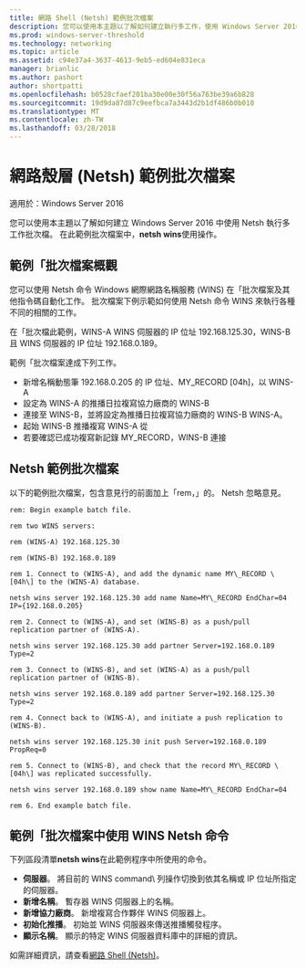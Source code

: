 ```yaml
---
title: 網路 Shell (Netsh) 範例批次檔案
description: 您可以使用本主題以了解如何建立執行多工作，使用 Windows Server 2016 Netsh 批次檔。
ms.prod: windows-server-threshold
ms.technology: networking
ms.topic: article
ms.assetid: c94e37a4-3637-4613-9eb5-ed604e831eca
manager: brianlic
ms.author: pashort
author: shortpatti
ms.openlocfilehash: b0528cfaef201ba30e00e30f56a763be39a6b828
ms.sourcegitcommit: 19d9da87d87c9eefbca7a3443d2b1df486b0b010
ms.translationtype: MT
ms.contentlocale: zh-TW
ms.lasthandoff: 03/28/2018
---
```

# <a name="network-shell-netsh-example-batch-file"></a>網路殼層 \(Netsh\) 範例批次檔案

適用於：Windows Server 2016

您可以使用本主題以了解如何建立 Windows Server 2016 中使用 Netsh 執行多工作批次檔。 在此範例批次檔案中，**netsh wins**使用操作。

## <a name="example-batch-file-overview"></a>範例「批次檔案概觀

您可以使用 Netsh 命令 Windows 網際網路名稱服務 \(WINS\) 在「批次檔案及其他指令碼自動化工作。 批次檔案下例示範如何使用 Netsh 命令 WINS 來執行各種不同的相關的工作。

在「批次檔此範例，WINS\-A WINS 伺服器的 IP 位址 192.168.125.30，WINS\-B 且 WINS 伺服器的 IP 位址 192.168.0.189。

範例「批次檔案達成下列工作。

- 新增名稱動態筆 192.168.0.205 的 IP 位址、MY\_RECORD \[04h\]，以 WINS\-A
- 設定為 WINS\-A 的推播日拉複寫協力廠商的 WINS\-B
- 連接至 WINS\-B，並將設定為推播日拉複寫協力廠商的 WINS\-B WINS\-A。
- 起始 WINS\-B 推播複寫 WINS\-A 從
- 若要確認已成功複寫新記錄 MY\_RECORD，WINS\-B 連接

## <a name="netsh-example-batch-file"></a>Netsh 範例批次檔案

以下的範例批次檔案，包含意見行的前面加上「rem，」的。 Netsh 忽略意見。

    rem: Begin example batch file.
    
    rem two WINS servers:
    
    rem (WINS-A) 192.168.125.30
    
    rem (WINS-B) 192.168.0.189
    
    rem 1. Connect to (WINS-A), and add the dynamic name MY\_RECORD \[04h\] to the (WINS-A) database.
    
    netsh wins server 192.168.125.30 add name Name=MY\_RECORD EndChar=04 IP={192.168.0.205}
    
    rem 2. Connect to (WINS-A), and set (WINS-B) as a push/pull replication partner of (WINS-A).
    
    netsh wins server 192.168.125.30 add partner Server=192.168.0.189 Type=2
    
    rem 3. Connect to (WINS-B), and set (WINS-A) as a push/pull replication partner of (WINS-B).
    
    netsh wins server 192.168.0.189 add partner Server=192.168.125.30 Type=2
    
    rem 4. Connect back to (WINS-A), and initiate a push replication to (WINS-B).
    
    netsh wins server 192.168.125.30 init push Server=192.168.0.189 PropReq=0
    
    rem 5. Connect to (WINS-B), and check that the record MY\_RECORD \[04h\] was replicated successfully.
    
    netsh wins server 192.168.0.189 show name Name=MY\_RECORD EndChar=04
    
    rem 6. End example batch file.

## <a name="netsh-wins-commands-used-in-the-example-batch-file"></a>範例「批次檔案中使用 WINS Netsh 命令

下列區段清單**netsh wins**在此範例程序中所使用的命令。

- **伺服器**。 將目前的 WINS command\ 列操作切換到依其名稱或 IP 位址所指定的伺服器。
- **新增名稱**。 暫存器 WINS 伺服器上的名稱。
- **新增協力廠商**。 新增複寫合作夥伴 WINS 伺服器上。
- **初始化推播**。 初始並 WINS 伺服器來傳送推播觸發程序。
- **顯示名稱**。 顯示的特定 WINS 伺服器資料庫中的詳細的資訊。  

如需詳細資訊，請查看[網路 Shell (Netsh)](netsh.md)。
